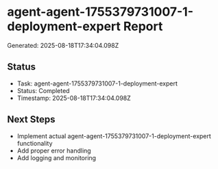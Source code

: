 # agent-agent-1755379731007-1-deployment-expert Report

Generated: 2025-08-18T17:34:04.098Z

## Status
- Task: agent-agent-1755379731007-1-deployment-expert
- Status: Completed
- Timestamp: 2025-08-18T17:34:04.098Z

## Next Steps
- Implement actual agent-agent-1755379731007-1-deployment-expert functionality
- Add proper error handling
- Add logging and monitoring
